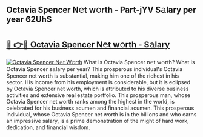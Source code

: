 ## Octavia Spencer N𝚎t w𝚘rth - Part-jYV S𝚊lary per year 62UhS

# <h2><a href="http://gc47q3.nevu.top/?p=Octavia+Spencer">🔗 👉🔴 Octavia Spencer N𝚎t w𝚘rth - S𝚊lary</a></h2>

[![Octavia Spencer N𝚎t W𝚘rth](https://i.imgur.com/Oavwk0R.jpeg)](http://gc47q3.nevu.top/?p=Octavia+Spencer)
What is Octavia Spencer n𝚎t w𝚘rth? What is Octavia Spencer s𝚊lary per year?
This prosperous individual's Octavia Spencer net worth is substantial, making him one of the richest in his sector. His income from his employment is considerable, but it is eclipsed by Octavia Spencer net worth, which is attributed to his diverse business activities and extensive real estate portfolio. This prosperous man, whose Octavia Spencer net worth ranks among the highest in the world, is celebrated for his business acumen and financial acumen. This prosperous individual, whose Octavia Spencer net worth is in the billions and who earns an impressive salary, is a prime demonstration of the might of hard work, dedication, and financial wisdom.
